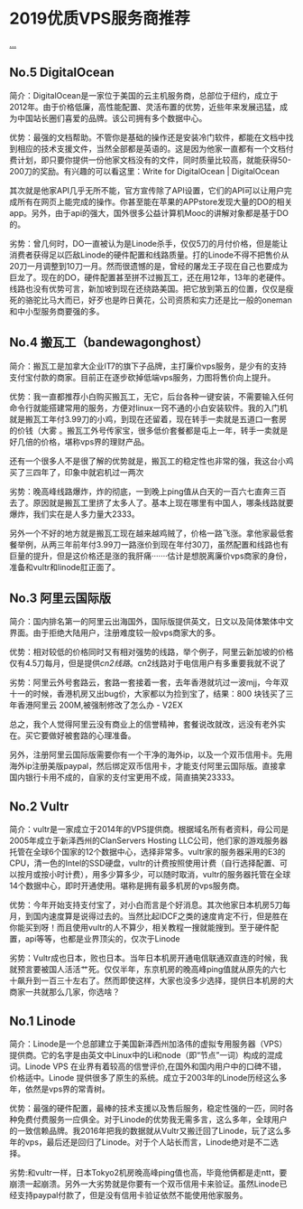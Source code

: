 2019优质VPS服务商推荐
===================

[...](https://zhuanlan.zhihu.com/p/31856700)

## No.5 DigitalOcean

简介：DigitalOcean是一家位于美国的云主机服务商，总部位于纽约，成立于2012年。由于价格低廉，高性能配置、灵活布置的优势，近些年来发展迅猛，成为中国站长圈们喜爱的品牌。该公司拥有多个数据中心。

优势：最强的文档帮助。不管你是基础的操作还是安装冷门软件，都能在文档中找到相应的技术支援文件，当然全部都是英语的。这是因为他家一直都有一个文档付费计划，即只要你提供一份他家文档没有的文件，同时质量比较高，就能获得50-200刀的奖励。有兴趣的可以看这里：Write for DigitalOcean | DigitalOcean

其次就是他家API几乎无所不能，官方宣传除了API设置，它们的API可以让用户完成所有在网页上能完成的操作。你甚至能在苹果的APPstore发现大量的DO的相关app。另外，由于api的强大，国外很多公益计算机Mooc的讲解对象都是基于DO的。

劣势：曾几何时，DO一直被认为是Linode杀手，仅仅5刀的月付价格，但是能让消费者获得足以匹敌Linode的硬件配置和线路质量。打的Linode不得不把售价从20刀一月调整到10刀一月。然而很遗憾的是，曾经的屠龙王子现在自己也要成为巨龙了。现在的DO，硬件配置甚至拼不过搬瓦工，还在用12年，13年的老硬件。线路也没有优势可言，新加坡到现在还绕路美国。把它放到第五的位置，仅仅是瘦死的骆驼比马大而已，好歹也是昨日黄花，公司资质和实力还是比一般的oneman和中小型服务商要强的多。

## No.4 搬瓦工（bandewagonghost）

简介：搬瓦工是加拿大企业IT7的旗下子品牌，主打廉价vps服务，是少有的支持支付宝付款的商家。目前正在逐步砍掉低端vps服务，力图将售价向上提升。

优势：我一直都推荐小白购买搬瓦工，无它，后台各种一键安装，不需要输入任何命令行就能搭建常用的服务，方便对linux一窍不通的小白安装软件。我的入门机就是搬瓦工年付3.99刀的小鸡，到现在还留着，现在转手一卖就是五道口一套房的价钱（大雾 。搬瓦工外号传家宝，很多低价套餐都是屯上一年，转手一卖就是好几倍的价格，堪称vps界的理财产品。

还有一个很多人不是很了解的优势就是，搬瓦工的稳定性也非常的强，我这台小鸡买了三四年了，印象中就宕机过一两次

劣势：晚高峰线路爆炸，炸的彻底，一到晚上ping值从白天的一百六七直奔三百去了。原因就是搬瓦工里挤了太多人了。基本上现在哪里有中国人，哪条线路就要爆炸，我们实在是人多力量大2333。

另外一个不好的地方就是搬瓦工现在越来越鸡贼了，价格一路飞涨。拿他家最低套餐举例，从两三年前年付3.99刀一路涨价到现在年付30刀，虽然配置和线路也有巨量的提升，但是这价格还是涨的我肝痛·······估计是想脱离廉价vps商家的身份，准备和vultr和linode肛正面了。

## No.3 阿里云国际版

简介：国内排名第一的阿里云出海国外，国际版提供英文，日文以及简体繁体中文界面。由于拒绝大陆用户，注册难度较一般vps商家大的多。

优势：相对较低的价格同时又有相对强势的线路，举个例子，阿里云新加坡的价格仅有4.5刀每月，但是提供*cn2线路*。cn2线路对于电信用户有多重要我就不说了

劣势：阿里云外号套路云，套路一套接着一套，去年香港就坑过一波mjj，今年双十一的时候，香港机房又出bug价，大家都以为捡到宝了，结果：800 块钱买了三年香港阿里云 200M,被强制修改了怎么办 - V2EX

总之，我个人觉得阿里云没有商业上的信誉精神，套餐说改就改，远没有老外实在。买它要做好被套路的心理准备。

另外，注册阿里云国际版需要你有一个干净的海外ip，以及一个双币信用卡。先用海外ip注册美版paypal，然后绑定双币信用卡，才能支付阿里云国际版。直接拿国内银行卡用不成的，自家的支付宝更用不成，简直搞笑23333。

## No.2 Vultr

简介：vultr是一家成立于2014年的VPS提供商。根据域名所有者资料，母公司是2005年成立于新泽西州的ClanServers Hosting LLC公司，他们家的游戏服务器托管在全球6个国家的12个数据中心，选择非常多。vultr家的服务器采用的E3的CPU，清一色的Intel的SSD硬盘，vultr的计费按照使用计费（自行选择配置、可以按月或按小时计费），用多少算多少，可以随时取消，vultr的服务器托管在全球14个数据中心，即时开通使用。堪称是拥有最多机房的vps服务商。

优势：今年开始支持支付宝了，对小白而言是个好消息。其次他家日本机房5刀每月，到国内速度算是说得过去的。当然比起IDCF之类的速度肯定不行，但是胜在你能买到呀！而且使用vultr的人不算少，相关教程一搜就能搜到。至于硬件配置，api等等，也都是业界顶尖的，仅次于Linode

劣势：Vultr成也日本，败也日本。当年日本机房开通电信联通双直连的时候，我就预言要被国人活活艹死。仅仅半年，东京机房的晚高峰ping值就从原先的六七十飙升到一百三十左右了。然而即使这样，大家也没多少选择，提供日本机房的大商家一共就那么几家，你选啥？

## No.1 Linode

简介：Linode是一个总部建立于美国新泽西州加洛伟的虚拟专用服务器（VPS）提供商。它的名字是由英文中Linux中的Li和node（即“节点”一词）构成的混成词。Linode VPS 在业界有着较高的信誉评价,在国外和国内用户中的口碑不错，价格适中。Linode 提供很多了原生的系统。成立于2003年的Linode历经这么多年，依然是vps界的常青树。

优势：最强的硬件配置，最棒的技术支援以及售后服务，稳定性强的一匹，同时各种免费付费服务一应俱全。对于Linode的优势我无需多言，这么多年，全球用户的一致信赖品牌。我2016年把我的数据就从Vultr又搬迁回了Linode，玩了这么多年的vps，最后还是回归了Linode。对于个人站长而言，Linode绝对是不二选择。

劣势:和vultr一样，日本Tokyo2机房晚高峰ping值也高，毕竟他俩都是走ntt，要崩溃一起崩溃。另外一大劣势就是你要有一个双币信用卡来验证。虽然Linode已经支持paypal付款了，但是没有信用卡验证依然不能使用他家服务。